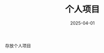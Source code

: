 ﻿---
title: "个人项目"
description: "个人项目"
date: 2025-04-01
weight: 30
slug: "project-dic"
categories:
    - 个人项目
---

存放个人项目